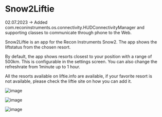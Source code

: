 # Snow2Liftie

02.07.2023 -> Added com.reconinstruments.os.connectivity.HUDConnectivityManager and supporting classes to communicate through phone to the Web.

Snow2Liftie is an app for the Recon Instruments Snow2.
The app shows the liftstatus from the chosen resort.

By default, the app shows resorts closest to your position with a range of 500km. This is configurable in the settings screen.
You can also change the refreshrate from 1minute up to 1 hour.

All the resorts available on liftie.info are available, if your favorite resort is not available, please check the liftie site on how you can add it.

![image](https://user-images.githubusercontent.com/4774478/211220325-03087d5e-6682-4f9e-a093-c64fa23b73cc.png)

![image](https://user-images.githubusercontent.com/4774478/211220331-bbdb54a0-2df4-4476-ab5b-62193d27ee85.png)

![image](https://user-images.githubusercontent.com/4774478/211220345-4d8a6af5-aad5-4668-8ac9-c1b03cdad3b1.png)

